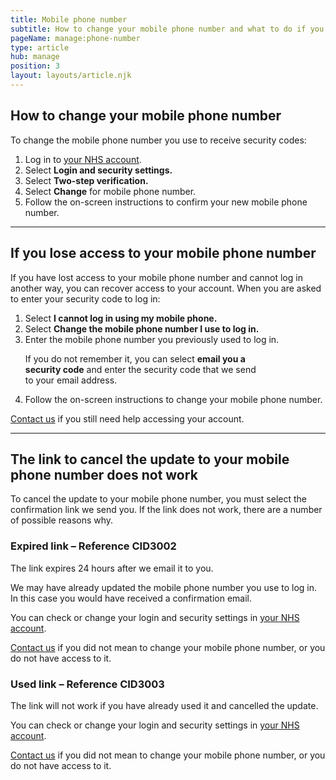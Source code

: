 ```yaml
---
title: Mobile phone number
subtitle: How to change your mobile phone number and what to do if you have problems.
pageName: manage:phone-number
type: article
hub: manage
position: 3
layout: layouts/article.njk
---
```


## How to change your mobile phone number

To change the mobile phone number you use to receive security codes:

1. Log in to [your NHS account](https://settings.login.nhs.uk/ 'your NHS account').
2. Select **Login and security settings.**
3. Select **Two-step verification.**
4. Select **Change** for mobile phone number.
5. Follow the on-screen instructions to confirm your new mobile phone number.

---

## If you lose access to your mobile phone number

If you have lost access to your mobile phone number and cannot log in another way, you can recover access to your account.
When you are asked to enter your security code to log in:
<ol>
<li>
 Select <strong>I cannot log in using my mobile phone.</strong>
</li>
<li>
 Select <strong>Change the mobile phone number I use to log in.</strong>
</li>
<li>
 Enter the mobile phone number you previously used to log in.
    <div class="nhsuk-details__text nhsuk-u-margin-top-4 nhsuk-u-margin-bottom-6" style="width: 80%;">
        <p>
            If you do not remember it, you can select <strong>email you a security code</strong> and enter the security code that we send to your email address.
        </p>
    </div>
</li>
<li>
 Follow the on-screen instructions to change your mobile phone number.
</li>
</ol>

[Contact us](/contact?error=CID3001 'Contact us') if you still need help accessing your account.

---

## The link to cancel the update to your mobile phone number does not work

To cancel the update to your mobile phone number, you must select the confirmation link we send you. If the link does not work, there are a number of possible reasons why.

### Expired link – Reference CID3002

The link expires 24 hours after we email it to you.

We may have already updated the mobile phone number you use to log in. In this case you would have received a confirmation email.

You can check or change your login and security settings in [your NHS account](https://settings.login.nhs.uk/ 'your NHS account').

[Contact us](/contact?error=CID3002 'Contact us') if you did not mean to change your mobile phone number, or you do not have access to it.

### Used link – Reference CID3003

The link will not work if you have already used it and cancelled the update.

You can check or change your login and security settings in [your NHS account](https://settings.login.nhs.uk/ 'your NHS account').

[Contact us](/contact?error=CID3003 'Contact us') if you did not mean to change your mobile phone number, or you do not have access to it.
